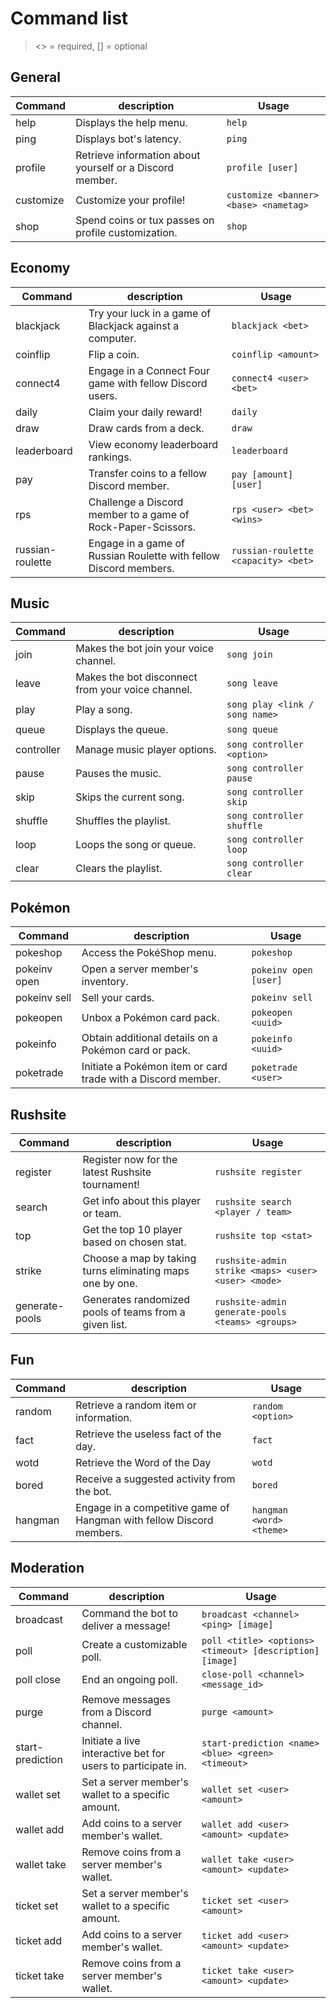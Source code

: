 # Command list
><> = required, [] = optional

## General
|	Command	| description	| Usage
|---------------|--------------------|--------------|
| help	|	Displays the help menu.	|	`help`	|
| ping	|	Displays bot's latency.	|	`ping`	|
| profile	|	Retrieve information about yourself or a Discord member.	|	`profile [user]`	|
| customize	|	Customize your profile!	|	`customize <banner> <base> <nametag>`	|
| shop	|	Spend coins or tux passes on profile customization.	|	`shop`	|


## Economy
|	Command	| description	| Usage
|---------------|--------------------|--------------|
| blackjack	|	Try your luck in a game of Blackjack against a computer.	|	`blackjack <bet>`	|
| coinflip	|	Flip a coin.	|	`coinflip <amount>`	|
| connect4	|	Engage in a Connect Four game with fellow Discord users.	|	`connect4 <user> <bet>`	|
| daily	|	Claim your daily reward!	|	`daily`	|
| draw	|	Draw cards from a deck.	|	`draw`	|
| leaderboard	|	View economy leaderboard rankings.	|	`leaderboard`	|
| pay	|	Transfer coins to a fellow Discord member.	|	`pay [amount] [user]`	|
| rps	|	Challenge a Discord member to a game of Rock-Paper-Scissors.	|	`rps <user> <bet> <wins>`	|
| russian-roulette	|	Engage in a game of Russian Roulette with fellow Discord members.	|	`russian-roulette <capacity> <bet>`	|


## Music
|	Command	| description	| Usage
|---------------|--------------------|--------------|
| join	|	Makes the bot join your voice channel.	|	`song join`	|
| leave	|	Makes the bot disconnect from your voice channel.	|	`song leave`	|
| play	|	Play a song.	|	`song play <link / song name>`	|
| queue	|	Displays the queue.	|	`song queue`	|
| controller	|	Manage music player options.	|	`song controller <option>`	|
| pause	|	Pauses the music.	|	`song controller pause`	|
| skip	|	Skips the current song.	|	`song controller skip`	|
| shuffle	|	Shuffles the playlist.	|	`song controller shuffle`	|
| loop	|	Loops the song or queue.	|	`song controller loop`	|
| clear	|	Clears the playlist.	|	`song controller clear`	|


## Pokémon
|	Command	| description	| Usage
|---------------|--------------------|--------------|
| pokeshop	|	Access the PokéShop menu.	|	`pokeshop`	|
| pokeinv open	|	Open a server member's inventory.	|	`pokeinv open [user]`	|
| pokeinv sell	|	Sell your cards.	|	`pokeinv sell`	|
| pokeopen	|	Unbox a Pokémon card pack.	|	`pokeopen <uuid>`	|
| pokeinfo	|	Obtain additional details on a Pokémon card or pack.	|	`pokeinfo <uuid>`	|
| poketrade	|	Initiate a Pokémon item or card trade with a Discord member.	|	`poketrade <user>`	|


## Rushsite
|	Command	| description	| Usage
|---------------|--------------------|--------------|
| register	|	Register now for the latest Rushsite tournament!	|	`rushsite register`	|
| search	|	Get info about this player or team.	|	`rushsite search <player / team>`	|
| top	|	Get the top 10 player based on chosen stat.	|	`rushsite top <stat>`	|
| strike	|	Choose a map by taking turns eliminating maps one by one.	|	`rushsite-admin strike <maps> <user> <user> <mode>`	|
| generate-pools	|	Generates randomized pools of teams from a given list.	|	`rushsite-admin generate-pools <teams> <groups>`	|


## Fun
|	Command	| description	| Usage
|---------------|--------------------|--------------|
| random	|	Retrieve a random item or information.	|	`random <option>`	|
| fact	|	Retrieve the useless fact of the day.	|	`fact`	|
| wotd	|	Retrieve the Word of the Day	|	`wotd`	|
| bored	|	Receive a suggested activity from the bot.	|	`bored`	|
| hangman	|	Engage in a competitive game of Hangman with fellow Discord members.	|	`hangman <word> <theme>`	|


## Moderation
|	Command	| description	| Usage
|---------------|--------------------|--------------|
| broadcast |	Command the bot to deliver a message!	|	`broadcast <channel> <ping> [image]`	|
| poll	|	Create a customizable poll.	|	`poll <title> <options> <timeout> [description] [image]`	|
| poll close	|	End an ongoing poll.	|	`close-poll <channel> <message_id>`	|
| purge	|	Remove messages from a Discord channel.	|	`purge <amount>`	|
| start-prediction	|	Initiate a live interactive bet for users to participate in.	|	`start-prediction <name> <blue> <green> <timeout>`	|
| wallet set	|	Set a server member's wallet to a specific amount.	|	`wallet set <user> <amount>`	|
| wallet add	|	Add coins to a server member's wallet.	|	`wallet add <user> <amount> <update>`	|
| wallet take |	Remove coins from a server member's wallet.	|	`wallet take <user> <amount> <update>`	|
| ticket set	|	Set a server member's wallet to a specific amount.	|	`ticket set <user> <amount>`	|
| ticket add	|	Add coins to a server member's wallet.	|	`ticket add <user> <amount> <update>`	|
| ticket take |	Remove coins from a server member's wallet.	|	`ticket take <user> <amount> <update>`	|
